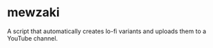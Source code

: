 # mewzaki
A script that automatically creates lo-fi variants and uploads them to a YouTube channel.
